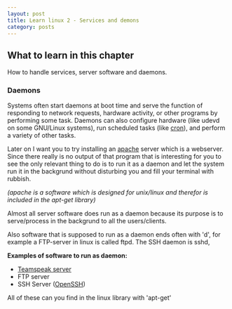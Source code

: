 ```yaml
---
layout: post
title: Learn linux 2 - Services and demons
category: posts
---
```


## What to learn in this chapter
How to handle services, server software and daemons.
 

### Daemons
Systems often start daemons at boot time and serve the function of responding to network requests, hardware activity, or other programs by performing some task. Daemons can also configure hardware (like udevd on some GNU/Linux systems), run scheduled tasks (like [cron](http://en.wikipedia.org/wiki/Cron)), and perform a variety of other tasks.

Later on I want you to try installing an [apache](http://en.wikipedia.org/wiki/Apache_HTTP_Server) server which is a webserver.
Since there really is no output of that program that is interesting for you to see the only relevant thing to do is to run it as a daemon and let the system run it in the backgrund without disturbing you and fill your terminal with rubbish.

*(apache is a software which is designed for unix/linux and therefor is included in the apt-get library)*

Almost all server software does run as a daemon because its purpose is to serve/process in the backgrund to all the users/clients.

Also software that is supposed to run as a daemon ends often with 'd', for example a FTP-server in linux is called ftpd. The SSH daemon is sshd,

**Examples of software to run as daemon:**

- [Teamspeak server](http://teamspeak.com/?page=downloads)
- FTP server
- SSH Server ([OpenSSH](http://en.wikipedia.org/wiki/OpenSSH))

All of these can you find in the linux library with 'apt-get'



